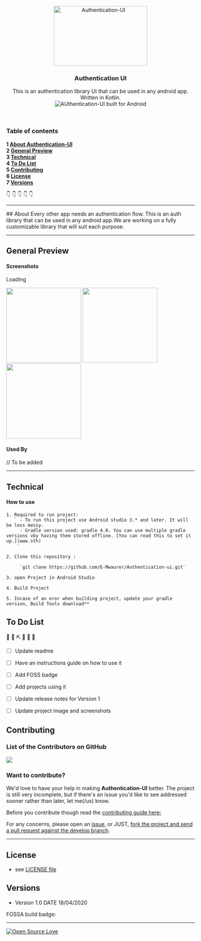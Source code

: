 <p align="center">
  <a href="https://github.com/E-Mwaurer/Authentication-ui">
    <img src="https://raw.githubusercontent.com/tamzi/ReadMe-MasterTemplates/master/android/art/readmEmasterTemplatesAndroid.jpg" alt="Authentication-UI" width=250 height=160>
  </a>
  <h3 align="center">Authentication UI</h3>

  <p align="center">
   This is an authentication library UI that can be used in any android app. Written in Kotlin.
    <br>
     <img src="https://forthebadge.com/images/badges/built-for-android.svg" alt="AUthentication-UI built for Android">
    <br>
    </p>
</p>

<br>

### Table of contents

**1 [About Authentication-UI](#about)**<br>
**2 [General Preview](#general-preview)**<br>
**3 [Technical](#technical)**<br>
**4 [To Do List](#to-do-list)**<br>
**5 [Contributing](#contributing)**<br>
**6 [License](#license)**<br>
**7 [Versions](#versions)**<br>

:point_down: :point_down: :point_down: :point_down: :point_down:


<hr>
## About
Every other app needs an authentication flow. This is an auth library that can be used in any android app.We are working on a fully customizable library that will suit each purpose. 

<hr>


## General Preview

#### Screenshots 

Loading

<img src="https://raw.githubusercontent.com/tamzi/ReadMe-MasterTemplates/master/android/images/1.jpg" width="200">
<img src="https://raw.githubusercontent.com/tamzi/ReadMe-MasterTemplates/master/android/images/2.jpg" width="200">
<img src="https://raw.githubusercontent.com/tamzi/ReadMe-MasterTemplates/master/android/images/3.jpg" width="200">


#### Used By

// To be added

<hr>

## Technical

#### How to use

    1. Required to run project:
       ` - To run this project use Android studio 3.* and later. It will be less messy.
         - Gradle version used: gradle 4.0. You can use multiple gradle versions vby having them stored offline. [You can read this to set it up.](www.sth)
        `

    2. Clone this repository :
 
         `git clone https://github.com/E-Mwaurer/Authentication-ui.git`
         
    3. open Project in Android Studio

    4. Build Project

    5. Incase of an eror when building project, update your gradle version, Build Tools download**




## To Do List
  🚧 👷‍ ⛏ 👷 🔧️ 🚧

- [ ] Update readme
- [ ] Have an instructions guide on how to use it
- [ ] Add FOSS badge
- [ ] Add projects using it
- [ ] Update release notes for Version 1
- [ ] Update project image and screenshots




## Contributing

### List of the Contributors on GitHub

<a href="https://github.com/E-Mwaurer/Authentication-ui/graphs/contributors">
  <img src="https://contributors-img.web.app/image?repo=E-Mwaurer/Authentication-ui" />
</a>


### Want to contribute?
We'd love to have your help in making  **Authentication-UI** better. The project is still very incomplete, but if there's an issue you'd like to see addressed sooner rather than later, let me(/us) know. 

Before you contribute though read the [contributing guide here:](https://github.com/E-Mwaurer/Authentication-ui/contributing.md)

For any concerns, please open an [issue](https://github.com/E-Mwaurer/Authentication-ui/issues), or JUST, [fork the project and send a pull request against the develop branch](https://github.com/E-Mwaurer/Authentication-ui/pulls).

<hr>


## License 
* see [LICENSE file](https://github.com/E-Mwaurer/Authentication-ui/LICENSE.md)



## Versions 
* Version 1.0  DATE 18/04/2020


FOSSA build badge:

<hr>

[![Open Source Love](https://badges.frapsoft.com/os/v2/open-source-200x33.png?v=103)](https://github.com/ellerbrock/open-source-badge/)  


